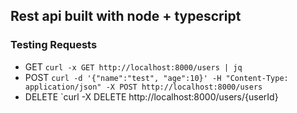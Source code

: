 ## Rest api built with node + typescript

### Testing Requests
- GET `curl -x GET http://localhost:8000/users | jq`
- POST `curl -d '{"name":"test", "age":10}' -H "Content-Type: application/json" -X POST http://localhost:8000/users`
- DELETE `curl -X DELETE http://localhost:8000/users/{userId}
